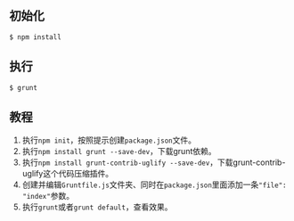 ## 初始化
```
$ npm install
```

## 执行
```
$ grunt
```

## 教程

1. 执行`npm init`，按照提示创建`package.json`文件。
2. 执行`npm install grunt --save-dev`，下载grunt依赖。
3. 执行`npm install grunt-contrib-uglify --save-dev`，下载grunt-contrib-uglify这个代码压缩插件。
4. 创建并编辑`Gruntfile.js`文件夹、同时在`package.json`里面添加一条`"file": "index"`参数。
5. 执行`grunt`或者`grunt default`，查看效果。
